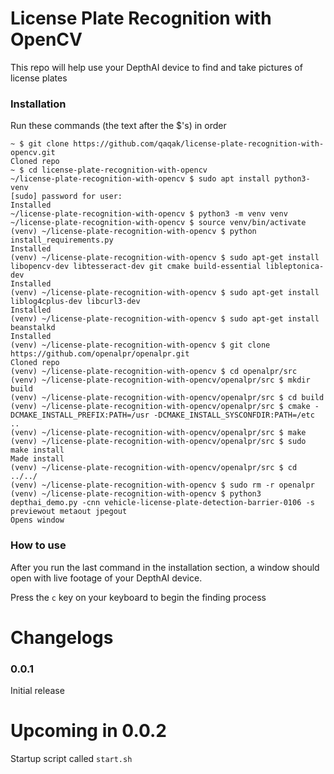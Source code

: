 # License Plate Recognition with OpenCV
This repo will help use your DepthAI device to find and take pictures of license plates
### Installation
Run these commands (the text after the $'s) in order
```
~ $ git clone https://github.com/qaqak/license-plate-recognition-with-opencv.git
Cloned repo
~ $ cd license-plate-recognition-with-opencv
~/license-plate-recognition-with-opencv $ sudo apt install python3-venv
[sudo] password for user: 
Installed
~/license-plate-recognition-with-opencv $ python3 -m venv venv
~/license-plate-recognition-with-opencv $ source venv/bin/activate
(venv) ~/license-plate-recognition-with-opencv $ python install_requirements.py
Installed
(venv) ~/license-plate-recognition-with-opencv $ sudo apt-get install libopencv-dev libtesseract-dev git cmake build-essential libleptonica-dev
Installed
(venv) ~/license-plate-recognition-with-opencv $ sudo apt-get install liblog4cplus-dev libcurl3-dev
Installed
(venv) ~/license-plate-recognition-with-opencv $ sudo apt-get install beanstalkd
Installed
(venv) ~/license-plate-recognition-with-opencv $ git clone https://github.com/openalpr/openalpr.git
Cloned repo
(venv) ~/license-plate-recognition-with-opencv $ cd openalpr/src
(venv) ~/license-plate-recognition-with-opencv/openalpr/src $ mkdir build
(venv) ~/license-plate-recognition-with-opencv/openalpr/src $ cd build
(venv) ~/license-plate-recognition-with-opencv/openalpr/src $ cmake -DCMAKE_INSTALL_PREFIX:PATH=/usr -DCMAKE_INSTALL_SYSCONFDIR:PATH=/etc ..
(venv) ~/license-plate-recognition-with-opencv/openalpr/src $ make
(venv) ~/license-plate-recognition-with-opencv/openalpr/src $ sudo make install
Made install
(venv) ~/license-plate-recognition-with-opencv/openalpr/src $ cd ../../
(venv) ~/license-plate-recognition-with-opencv $ sudo rm -r openalpr
(venv) ~/license-plate-recognition-with-opencv $ python3 depthai_demo.py -cnn vehicle-license-plate-detection-barrier-0106 -s previewout metaout jpegout
Opens window
```
### How to use
After you run the last command in the installation section, a window should open with live footage of your DepthAI device.

Press the `c` key on your keyboard to begin the finding process
# Changelogs
### 0.0.1
Initial release
# Upcoming in 0.0.2
Startup script called `start.sh`
